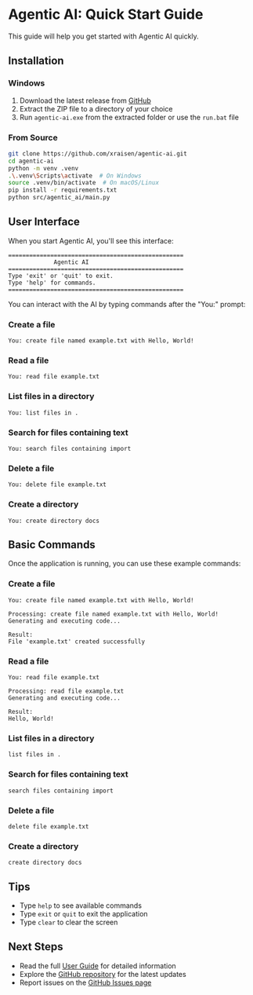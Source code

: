 # Agentic AI: Quick Start Guide

This guide will help you get started with Agentic AI quickly.

## Installation

### Windows

1. Download the latest release from [GitHub](https://github.com/xraisen/agentic-ai/releases)
2. Extract the ZIP file to a directory of your choice
3. Run `agentic-ai.exe` from the extracted folder or use the `run.bat` file

### From Source

```bash
git clone https://github.com/xraisen/agentic-ai.git
cd agentic-ai
python -m venv .venv
.\.venv\Scripts\activate  # On Windows
source .venv/bin/activate  # On macOS/Linux
pip install -r requirements.txt
python src/agentic_ai/main.py
```

## User Interface

When you start Agentic AI, you'll see this interface:

```
==================================================
             Agentic AI
==================================================
Type 'exit' or 'quit' to exit.
Type 'help' for commands.
==================================================
```

You can interact with the AI by typing commands after the "You:" prompt:

### Create a file

```
You: create file named example.txt with Hello, World!
```

### Read a file

```
You: read file example.txt
```

### List files in a directory

```
You: list files in .
```

### Search for files containing text

```
You: search files containing import
```

### Delete a file

```
You: delete file example.txt
```

### Create a directory

```
You: create directory docs
```

## Basic Commands

Once the application is running, you can use these example commands:

### Create a file

```
You: create file named example.txt with Hello, World!

Processing: create file named example.txt with Hello, World!
Generating and executing code...

Result:
File 'example.txt' created successfully
```

### Read a file

```
You: read file example.txt

Processing: read file example.txt
Generating and executing code...

Result:
Hello, World!
```

### List files in a directory

```
list files in .
```

### Search for files containing text

```
search files containing import
```

### Delete a file

```
delete file example.txt
```

### Create a directory

```
create directory docs
```

## Tips

- Type `help` to see available commands
- Type `exit` or `quit` to exit the application
- Type `clear` to clear the screen

## Next Steps

- Read the full [User Guide](USER_GUIDE.md) for detailed information
- Explore the [GitHub repository](https://github.com/xraisen/agentic-ai) for the latest updates
- Report issues on the [GitHub Issues page](https://github.com/xraisen/agentic-ai/issues) 
